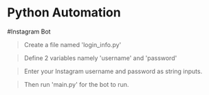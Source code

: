 # Python Automation

#Instagram Bot

> Create a file named 'login_info.py'  

> Define 2 variables namely 'username' and 'password'  

> Enter your Instagram username and password as string inputs.

> Then run 'main.py' for the bot to run.
